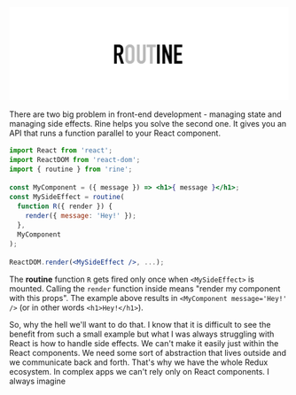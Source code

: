 ![Rine logo](./assets/logo.jpg)

There are two big problem in front-end development - managing state and managing side effects. Rine helps you solve the second one. It gives you an API that runs a function parallel to your React component.

```jsx
import React from 'react';
import ReactDOM from 'react-dom';
import { routine } from 'rine';

const MyComponent = ({ message }) => <h1>{ message }</h1>;
const MySideEffect = routine(
  function R({ render }) {
    render({ message: 'Hey!' });
  },
  MyComponent
);

ReactDOM.render(<MySideEffect />, ...);
```

The **routine** function `R` gets fired only once when `<MySideEffect>` is mounted. Calling the `render` function inside means "render my component with this props". The example above results in `<MyComponent message='Hey!' />` (or in other words `<h1>Hey!</h1>`).

So, why the hell we'll want to do that. I know that it is difficult to see the benefit from such a small example but what I was always struggling with React is how to handle side effects. We can't make it easily just within the React components. We need some sort of abstraction that lives outside and we communicate back and forth. That's why we have the whole Redux ecosystem. In complex apps we can't rely only on React components. I always imagine 